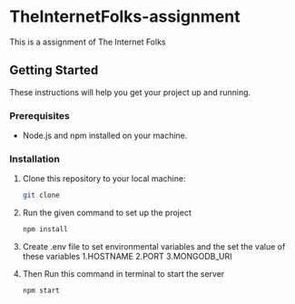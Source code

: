 # TheInternetFolks-assignment
This is  a assignment of The Internet Folks


## Getting Started

These instructions will help you get your project up and running.

### Prerequisites

- Node.js and npm installed on your machine.

### Installation

1. Clone this repository to your local machine:

   ```bash
   git clone 

2. Run the given command to set up the project
   ```bash
   npm install

  3. Create .env file to set environmental variables and the set the value of these variables
     1.HOSTNAME
     2.PORT
     3.MONGODB_URI


  4. Then Run this command in terminal to start the server
     
     ```bash
     npm start

     


